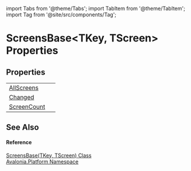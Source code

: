 import Tabs from '@theme/Tabs'; 
import TabItem from '@theme/TabItem'; 
import Tag from '@site/src/components/Tag'; 

# ScreensBase&lt;TKey, TScreen&gt; Properties




## Properties
<table>
<tr>
<td><a href="P_Avalonia_Platform_ScreensBase_2_AllScreens">AllScreens</a></td>
<td> </td>
</tr>
<tr>
<td><a href="P_Avalonia_Platform_ScreensBase_2_Changed">Changed</a></td>
<td> </td>
</tr>
<tr>
<td><a href="P_Avalonia_Platform_ScreensBase_2_ScreenCount">ScreenCount</a></td>
<td> </td>
</tr>
</table>

## See Also


#### Reference
<a href="T_Avalonia_Platform_ScreensBase_2">ScreensBase(TKey, TScreen) Class</a>  
<a href="N_Avalonia_Platform">Avalonia.Platform Namespace</a>  
